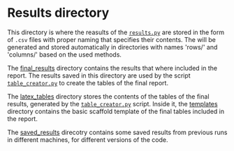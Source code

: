 # Results directory

This directory is where the reasults of the [`results.py`](../scripts/results.py) are stored in the form of `.csv` files with proper naming that specifies their contents. The will be generated and stored automatically in directories with names 'rows/' and 'columns/' based on the used methods.

The [final_results](./final_results/) directory contains the results that where included in the report. The results saved in this directory are used by the script [`table_creator.py`](../scripts/table_creator.py) to create the tables of the final report.

The [latex_tables](./latex_tables/) directory stores the contents of the tables of the final results, generated by the [`table_creator.py`](../scripts/table_creator.py) script. Inside it, the [templates](./latex_tables/templates/) directory contains the basic scaffold template of the final tables included in the report.

The [saved_results](./saved_results/) direcotry contains some saved results from previous runs in different machines, for different versions of the code.
